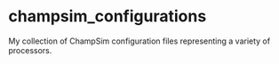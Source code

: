 # champsim_configurations
My collection of ChampSim configuration files representing a variety of processors.
